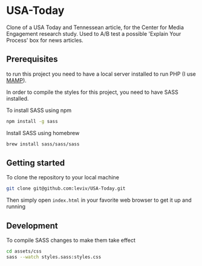 # USA-Today
Clone of a USA Today and Tennessean article, for the Center for Media Engagement research study. Used to A/B test a possible 'Explain Your Process' box for news articles.

## Prerequisites
to run this project you need to have a local server installed to run PHP (I use [MAMP](https://www.mamp.info/en/)).

In order to compile the styles for this project, you need to have SASS installed.

To install SASS using npm
```bash
npm install -g sass
```

Install SASS using homebrew
```bash
brew install sass/sass/sass
```

## Getting started
To clone the repository to your local machine
```bash
git clone git@github.com:leviv/USA-Today.git
```
Then simply open `index.html` in your favorite web browser to get it up and running

## Development
To compile SASS changes to make them take effect
```bash
cd assets/css
sass --watch styles.sass:styles.css
```
